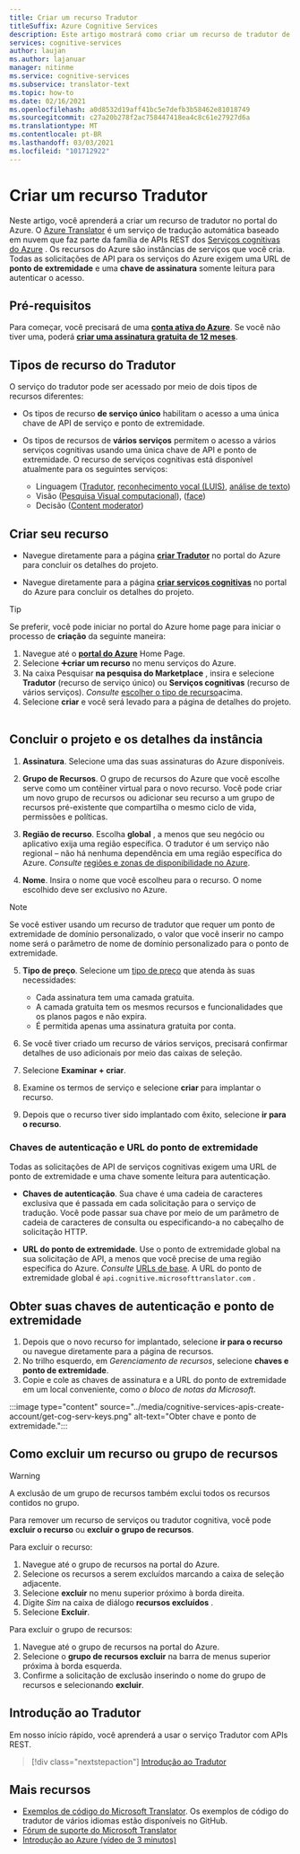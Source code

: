 ```yaml
---
title: Criar um recurso Tradutor
titleSuffix: Azure Cognitive Services
description: Este artigo mostrará como criar um recurso de tradutor de serviços cognitivas do Azure e obter uma chave de assinatura e uma URL de ponto de extremidade.
services: cognitive-services
author: laujan
ms.author: lajanuar
manager: nitinme
ms.service: cognitive-services
ms.subservice: translator-text
ms.topic: how-to
ms.date: 02/16/2021
ms.openlocfilehash: a0d8532d19aff41bc5e7defb3b58462e81018749
ms.sourcegitcommit: c27a20b278f2ac758447418ea4c8c61e27927d6a
ms.translationtype: MT
ms.contentlocale: pt-BR
ms.lasthandoff: 03/03/2021
ms.locfileid: "101712922"
---
```

# <a name="create-a-translator-resource"></a>Criar um recurso Tradutor

Neste artigo, você aprenderá a criar um recurso de tradutor no portal do Azure. O [Azure Translator](translator-info-overview.md) é um serviço de tradução automática baseado em nuvem que faz parte da família de APIs REST dos [Serviços cognitivas do Azure](../what-are-cognitive-services.md) . Os recursos do Azure são instâncias de serviços que você cria. Todas as solicitações de API para os serviços do Azure exigem uma URL de **ponto de extremidade** e uma **chave de assinatura** somente leitura para autenticar o acesso.

## <a name="prerequisites"></a>Pré-requisitos

Para começar, você precisará de uma [**conta ativa do Azure**](https://azure.microsoft.com/free/cognitive-services/).  Se você não tiver uma, poderá [**criar uma assinatura gratuita de 12 meses**](https://azure.microsoft.com/free/).

## <a name="translator-resource-types"></a>Tipos de recurso do Tradutor

O serviço do tradutor pode ser acessado por meio de dois tipos de recursos diferentes:

* Os tipos de recurso **de serviço único** habilitam o acesso a uma única chave de API de serviço e ponto de extremidade.  

* Os tipos de recursos de **vários serviços** permitem o acesso a vários serviços cognitivas usando uma única chave de API e ponto de extremidade. O recurso de serviços cognitivas está disponível atualmente para os seguintes serviços:
  * Linguagem ([Tradutor](../translator/translator-info-overview.md), [reconhecimento vocal (LUIS)](../luis/what-is-luis.md), [análise de texto](../text-analytics/overview.md))  
  * Visão ([Pesquisa Visual computacional](../computer-vision/overview.md)), ([face](../face/overview.md))  
  * Decisão ([Content moderator](../content-moderator/overview.md))  

## <a name="create-your-resource"></a>Criar seu recurso

* Navegue diretamente para a página [**criar Tradutor**](https://ms.portal.azure.com/#create/Microsoft.CognitiveServicesTextTranslation) no portal do Azure para concluir os detalhes do projeto.

* Navegue diretamente para a página [**criar serviços cognitivas**](https://ms.portal.azure.com/#create/Microsoft.CognitiveServicesAllInOne) no portal do Azure para concluir os detalhes do projeto.

>[!TIP]
>Se preferir, você pode iniciar no portal do Azure home page para iniciar o processo de **criação** da seguinte maneira:
>
> 1. Navegue até o [**portal do Azure**](https://ms.portal.azure.com/#home) Home Page.
> 1. Selecione ➕**criar um recurso**  no menu serviços do Azure.
>1. Na caixa Pesquisar **na pesquisa do Marketplace** , insira e selecione **Tradutor** (recurso de serviço único) ou **Serviços cognitivas** (recurso de vários serviços).  *Consulte* [escolher o tipo de recurso](#create-your-resource)acima.
> 1. Selecione **criar** e você será levado para a página de detalhes do projeto.
><br/><br/>

## <a name="complete-your-project-and-instance-details"></a>Concluir o projeto e os detalhes da instância

1. **Assinatura**. Selecione uma das suas assinaturas do Azure disponíveis.

1. **Grupo de Recursos**. O grupo de recursos do Azure que você escolhe serve como um contêiner virtual para o novo recurso. Você pode criar um novo grupo de recursos ou adicionar seu recurso a um grupo de recursos pré-existente que compartilha o mesmo ciclo de vida, permissões e políticas.

1. **Região de recurso**. Escolha **global** , a menos que seu negócio ou aplicativo exija uma região específica. O tradutor é um serviço não regional – não há nenhuma dependência em uma região específica do Azure. *Consulte* [regiões e zonas de disponibilidade no Azure](../../availability-zones/az-overview.md).

1. **Nome**. Insira o nome que você escolheu para o recurso. O nome escolhido deve ser exclusivo no Azure.

> [!NOTE]
> Se você estiver usando um recurso de tradutor que requer um ponto de extremidade de domínio personalizado, o valor que você inserir no campo nome será o parâmetro de nome de domínio personalizado para o ponto de extremidade.

5. **Tipo de preço**. Selecione um [tipo de preço](https://azure.microsoft.com/pricing/details/cognitive-services/translator) que atenda às suas necessidades:

   * Cada assinatura tem uma camada gratuita.
   * A camada gratuita tem os mesmos recursos e funcionalidades que os planos pagos e não expira.
   * É permitida apenas uma assinatura gratuita por conta.</li></ul>

1. Se você tiver criado um recurso de vários serviços, precisará confirmar detalhes de uso adicionais por meio das caixas de seleção.

1. Selecione **Examinar + criar**.

1. Examine os termos de serviço e selecione **criar** para implantar o recurso.

1. Depois que o recurso tiver sido implantado com êxito, selecione **ir para o recurso**.

### <a name="authentication-keys-and-endpoint-url"></a>Chaves de autenticação e URL do ponto de extremidade

Todas as solicitações de API de serviços cognitivas exigem uma URL de ponto de extremidade e uma chave somente leitura para autenticação.

* **Chaves de autenticação**. Sua chave é uma cadeia de caracteres exclusiva que é passada em cada solicitação para o serviço de tradução. Você pode passar sua chave por meio de um parâmetro de cadeia de caracteres de consulta ou especificando-a no cabeçalho de solicitação HTTP.

* **URL do ponto de extremidade**. Use o ponto de extremidade global na sua solicitação de API, a menos que você precise de uma região específica do Azure. *Consulte* [URLs de base](reference/v3-0-reference.md#base-urls). A URL do ponto de extremidade global é `api.cognitive.microsofttranslator.com` .

## <a name="get-your-authentication-keys-and-endpoint"></a>Obter suas chaves de autenticação e ponto de extremidade

1. Depois que o novo recurso for implantado, selecione **ir para o recurso** ou navegue diretamente para a página de recursos.
1. No trilho esquerdo, em *Gerenciamento de recursos*, selecione **chaves e ponto de extremidade**.
1. Copie e cole as chaves de assinatura e a URL do ponto de extremidade em um local conveniente, como *o bloco de notas da Microsoft*.

:::image type="content" source="../media/cognitive-services-apis-create-account/get-cog-serv-keys.png" alt-text="Obter chave e ponto de extremidade.":::

## <a name="how-to-delete-a--resource-or-resource-group"></a>Como excluir um recurso ou grupo de recursos

> [!Warning]
> A exclusão de um grupo de recursos também exclui todos os recursos contidos no grupo.

Para remover um recurso de serviços ou tradutor cognitiva, você pode **excluir o recurso** ou **excluir o grupo de recursos**.

Para excluir o recurso:

1. Navegue até o grupo de recursos na portal do Azure.
1. Selecione os recursos a serem excluídos marcando a caixa de seleção adjacente.
1. Selecione **excluir** no menu superior próximo à borda direita.
1. Digite *Sim* na caixa de diálogo **recursos excluídos** .
1. Selecione **Excluir**.

Para excluir o grupo de recursos:

1. Navegue até o grupo de recursos na portal do Azure.
1. Selecione o **grupo de recursos excluir** na barra de menus superior próxima à borda esquerda.
1. Confirme a solicitação de exclusão inserindo o nome do grupo de recursos e selecionando **excluir**.

## <a name="how-to-get-started-with-translator"></a>Introdução ao Tradutor

Em nosso início rápido, você aprenderá a usar o serviço Tradutor com APIs REST.

> [!div class="nextstepaction"]
> [Introdução ao Tradutor](quickstart-translator.md)

## <a name="more-resources"></a>Mais recursos

* [Exemplos de código do Microsoft Translator](https://github.com/MicrosoftTranslator).  Os exemplos de código do tradutor de vários idiomas estão disponíveis no GitHub.
* [Fórum de suporte do Microsoft Translator](https://www.aka.ms/TranslatorForum)
* [Introdução ao Azure (vídeo de 3 minutos)](https://azure.microsoft.com/get-started/?b=16.24)